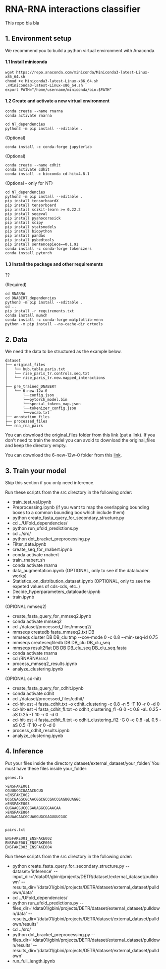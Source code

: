 # RNA-RNA interactions classifier
This repo bla bla

## 1. Environment setup 
We recommend you to build a python virtual environment with Anaconda.

#### 1.1 Install miniconda

```
wget https://repo.anaconda.com/miniconda/Miniconda3-latest-Linux-x86_64.sh
chmod +x Miniconda3-latest-Linux-x86_64.sh
./Miniconda3-latest-Linux-x86_64.sh
export PATH="/home/username/miniconda/bin:$PATH"
```

#### 1.2 Create and activate a new virtual environment

```
conda create --name rnarna
conda activate rnarna

cd NT_dependencies
python3 -m pip install --editable .
```

(Optional)
```
conda install -c conda-forge jupyterlab
```

(Optional)
```
conda create --name cdhit
conda activate cdhit
conda install -c bioconda cd-hit=4.8.1
```

(Optional - only for NT)
```
cd NT_dependencies
python3 -m pip install --editable .
pip install tensorboardX
pip install tensorboard
pip install scikit-learn >= 0.22.2
pip install seqeval
pip install pyahocorasick
pip install scipy
pip install statsmodels
pip install biopython
pip install pandas
pip install pybedtools
pip install sentencepiece==0.1.91
conda install -c conda-forge tokenizers
conda install pytorch
```

#### 1.3 Install the package and other requirements

??

(Required)

```
cd RNARNA
cd DNABERT_dependencies
python3 -m pip install --editable .
cd ..
pip install -r requirements.txt
conda install munch
conda install -c conda-forge matplotlib-venn
python -m pip install --no-cache-dir ortools
``` 
 
## 2. Data
We need the data to be structured as the example below.

```
dataset
├── original_files
│   └── hub.table.paris.txt
│   └── rise_paris_tr.controls.seq.txt
│   └── rise_paris_tr.new.mapped_interactions
│ 
├── pre_trained_DNABERT
│   └── 6-new-12w-0
│       └──config.json
│       └──pytorch_model.bin
│       └──special_tokens_map.json
│       └──tokenizer_config.json
│       └──vocab.txt
├── annotation_files
├── processed_files
└── rna_rna_pairs
```

You can download the original_files folder from this link (put a link). If you don't need to train the model you can avoid to download the original_files and keep the directory empty.

You can download the 6-new-12w-0 folder from this [link](https://drive.google.com/file/d/1BJjqb5Dl2lNMg2warsFQ0-Xvn1xxfFXC/view).

## 3. Train your model
Skip this section if you only need inference.

Run these scripts from the src directory in the following order:

- train_test_val.ipynb
- Preprocessing.ipynb (if you want to map the overlapping bounding boxes to a common bounding box which include them)
- python create_fasta_query_for_secondary_structure.py
- cd ../UFold_dependencies/
- python run_ufold_predictions.py
- cd ../src/
- python dot_bracket_preprocessing.py
- Filter_data.ipynb
- create_seq_for_rnabert.ipynb
- conda activate rnabert
- train_rnabert.sh
- conda activate rnarna
- data_augmentation.ipynb (OPTIONAL, only to see if the dataloader works)
- Statistics_on_distribution_dataset.ipynb (OPTIONAL, only to see the expeted values of cds-cds, etc..)
- Decide_hyperparameters_dataloader.ipynb
- train.ipynb

(OPIONAL mmseq2)
- create_fasta_query_for_mmseq2.ipynb
- conda activate mmseq2
- cd ./dataset/processed_files/mmseq2/
- mmseqs createdb fasta_mmseq2.txt DB
- mmseqs cluster DB DB_clu tmp --cov-mode 0 -c 0.8 --min-seq-id 0.75
- mmseqs createseqfiledb DB DB_clu DB_clu_seq
- mmseqs result2flat DB DB DB_clu_seq DB_clu_seq.fasta
- conda activate rnarna
- cd /RNARNA/src/
- process_mmseq2_results.ipynb
- analyze_clustering.ipynb

(OPIONAL cd-hit)
- create_fasta_query_for_cdhit.ipynb
- conda activate cdhit
- cd ./dataset/processed_files/cdhit/
- cd-hit-est -i fasta_cdhit.txt -o cdhit_clustering -c 0.8 -n 5 -T 10 -r 0 -d 0
- cd-hit-est -i fasta_cdhit_fl.txt -o cdhit_clustering_fl -G 0 -c 0.8 -aL 0.25 -aS 0.25 -T 10 -r 0 -d 0
- cd-hit-est -i fasta_cdhit_fl.txt -o cdhit_clustering_fl2 -G 0 -c 0.8 -aL 0.5 -aS 0.5 -T 10 -r 0 -d 0
- process_cdhit_results.ipynb
- analyze_clustering.ipynb

## 4. Inference
Put your files inside the directory dataset/external_dataset/your_folder/
You must have these files inside your_folder:

```
genes.fa 

>ENSFAKE001
CGUUUCGCUAAACUCUG
>ENSFAKE002
UCGCGAGGCGCAACGGCGCCGACCGAGUGUAGGC
>ENSFAKE003
GUGAACGUCGCGAUAGGCGGAACAA
>ENSFAKE004
AGUAACAACGCUAGGUGCGAGUGUCGUC


pairs.txt

ENSFAKE001_ENSFAKE002
ENSFAKE001_ENSFAKE003
ENSFAKE003_ENSFAKE004
```

Run these scripts from the src directory in the following order:
- python create_fasta_query_for_secondary_structure.py --dataset='inference' --input_dir='/data01/gbini/projects/DETR/dataset/external_dataset/pulldown' --results_dir='/data01/gbini/projects/DETR/dataset/external_dataset/pulldown/data'
- cd ../UFold_dependencies/
- python run_ufold_predictions.py --files_dir='/data01/gbini/projects/DETR/dataset/external_dataset/pulldown/data' --results_dir='/data01/gbini/projects/DETR/dataset/external_dataset/pulldown/results'
- cd ../src/
- python dot_bracket_preprocessing.py  --files_dir='/data01/gbini/projects/DETR/dataset/external_dataset/pulldown/results' --results_dir='/data01/gbini/projects/DETR/dataset/external_dataset/pulldown'
- run_full_length.ipynb




